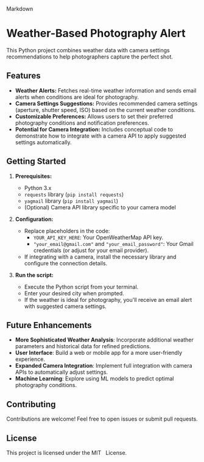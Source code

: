 Markdown
# Weather-Based Photography Alert

This Python project combines weather data with camera settings recommendations to help photographers capture the perfect shot.

## Features

* **Weather Alerts:** Fetches real-time weather information and sends email alerts when conditions are ideal for photography.
* **Camera Settings Suggestions:** Provides recommended camera settings (aperture, shutter speed, ISO) based on the current weather conditions.
* **Customizable Preferences:** Allows users to set their preferred photography conditions and notification preferences. 
* **Potential for Camera Integration:** Includes conceptual code to demonstrate how to integrate with a camera API to apply suggested settings automatically.

## Getting Started

1. **Prerequisites:**
   * Python 3.x
   * `requests` library (`pip install requests`)
   * `yagmail` library (`pip install yagmail`)
   * (Optional) Camera API library specific to your camera model

2. **Configuration:**
   * Replace placeholders in the code:
     * `YOUR_API_KEY_HERE`: Your OpenWeatherMap API key.
     * `"your_email@gmail.com"` and `"your_email_password"`: Your Gmail credentials (or adjust for your email provider).
   * If integrating with a camera, install the necessary library and configure the connection details.

3. **Run the script:**
   * Execute the Python script from your terminal.
   * Enter your desired city when prompted.
   * If the weather is ideal for photography, you'll receive an email alert with suggested camera settings.

## Future Enhancements

* **More Sophisticated Weather Analysis**: Incorporate additional weather parameters and historical data for refined predictions.
* **User Interface**: Build a web or mobile app for a more user-friendly experience.
* **Expanded Camera Integration**: Implement full integration with camera APIs to automatically adjust settings.
* **Machine Learning**: Explore using ML models to predict optimal photography conditions.

## Contributing

Contributions are welcome! Feel free to open issues or submit pull requests.

## License

This project is licensed under the MIT   
 License.
